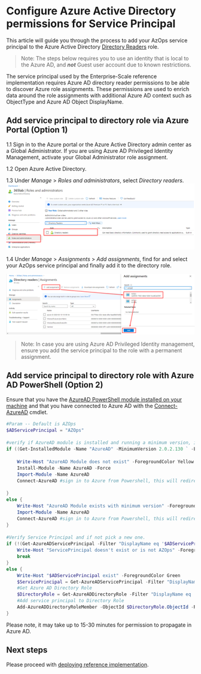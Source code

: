 # Configure Azure Active Directory permissions for Service Principal

This article will guide you through the process to add your AzOps service principal to the  Azure Active Directory [Directory Readers](https://docs.microsoft.com/azure/active-directory/users-groups-roles/directory-assign-admin-roles) role.

> Note: The steps below requires you to use an identity that is local to the Azure AD, and **_not_** Guest user account due to known restrictions.

The service principal used by the Enterprise-Scale reference implementation requires Azure AD directory reader permissions to be able to discover Azure role assignments. These permissions are used to enrich data around the role assignments with additional Azure AD context such as ObjectType and Azure AD Object DisplayName.

## Add service principal to directory role via Azure Portal (Option 1)

1.1 Sign in to the Azure portal or the Azure Active Directory admin center as a Global Administrator. If you are using Azure AD Privileged Identity Management, activate your Global Administrator role assignment.

1.2 Open Azure Active Directory.

1.3 Under _Manage_ > _Roles and administrators_, select _Directory readers_.
![alt](media/aad-rolesandadministrators.png)

1.4 Under _Manage_ > _Assignments_ > _Add assignments_, find for and select your AzOps service principal and finally add it to the directory role.

![alt](media/directory-reader.png)

> Note: In case you are using Azure AD Privileged Identity management, ensure you add the service principal to the role with a permanent assignment.

## Add service principal to directory role with Azure AD PowerShell (Option 2)

Ensure that you have the [AzureAD PowerShell module installed on your machine](https://docs.microsoft.com/powershell/module/azuread/?view=azureadps-2.0) and that you have connected to Azure AD with the [Connect-AzureAD](https://docs.microsoft.com/powershell/module/azuread/connect-azuread?view=azureadps-2.0) cmdlet.


````powershell
#Param -- Default is AZOps
$ADServicePrincipal = "AZOps"

#verify if AzureAD module is installed and running a minimum version, if not install with the latest version.
if ((Get-InstalledModule -Name "AzureAD" -MinimumVersion 2.0.2.130 ` -ErrorAction SilentlyContinue) -eq $null) {

    Write-Host "AzureAD Module does not exist" -ForegroundColor Yellow
    Install-Module -Name AzureAD -Force
    Import-Module -Name AzureAD
    Connect-AzureAD #sign in to Azure from Powershell, this will redirect you to a webbrowser for authentication, if required

}
else {
    Write-Host "AzureAD Module exists with minimum version" -ForegroundColor Yellow
    Import-Module -Name AzureAD
    Connect-AzureAD #sign in to Azure from Powershell, this will redirect you to a webbrowser for authentication, if required
}

#Verify Service Principal and if not pick a new one.
if (!(Get-AzureADServicePrincipal -Filter "DisplayName eq '$ADServicePrincipal'")) { 
    Write-Host "ServicePrincipal doesn't exist or is not AZOps" -ForegroundColor Red
    break
}
else { 
    Write-Host "$ADServicePrincipal exist" -ForegroundColor Green
    $ServicePrincipal = Get-AzureADServicePrincipal -Filter "DisplayName eq '$ADServicePrincipal'"
    #Get Azure AD Directory Role
    $DirectoryRole = Get-AzureADDirectoryRole -Filter "DisplayName eq 'Directory Readers'"
    #Add service principal to Directory Role
    Add-AzureADDirectoryRoleMember -ObjectId $DirectoryRole.ObjectId -RefObjectId $ServicePrincipal.ObjectId
}
````

Please note, it may take up to 15-30 minutes for permission to propagate in Azure AD.

## Next steps

Please proceed with [deploying reference implementation](EnterpriseScale-Deploy-reference-implentations).
